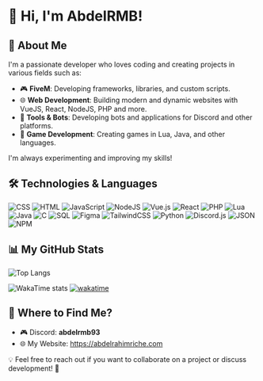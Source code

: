 # 👋 Hi, I'm AbdelRMB!
 
## 🚀 About Me
I'm a passionate developer who loves coding and creating projects in various fields such as:
- 🎮 **FiveM**: Developing frameworks, libraries, and custom scripts.
- 🌐 **Web Development**: Building modern and dynamic websites with VueJS, React, NodeJS, PHP and more.
- 🔧 **Tools & Bots**: Developing bots and applications for Discord and other platforms.
- 🎲 **Game Development**: Creating games in Lua, Java, and other languages.

I'm always experimenting and improving my skills!

## 🛠️ Technologies & Languages

![CSS](https://img.shields.io/badge/CSS-1572B6?style=for-the-badge&logo=css3&logoColor=white)
![HTML](https://img.shields.io/badge/HTML-E34F26?style=for-the-badge&logo=html5&logoColor=white)
![JavaScript](https://img.shields.io/badge/JavaScript-F7DF1E?style=for-the-badge&logo=javascript&logoColor=black)
![NodeJS](https://img.shields.io/badge/Node.js-43853D?style=for-the-badge&logo=node.js&logoColor=white)
![Vue.js](https://img.shields.io/badge/Vue.js-4FC08D?style=for-the-badge&logo=vue.js&logoColor=white)
![React](https://img.shields.io/badge/React-20232A?style=for-the-badge&logo=react&logoColor=61DAFB)
![PHP](https://img.shields.io/badge/PHP-777BB4?style=for-the-badge&logo=php&logoColor=white)
![Lua](https://img.shields.io/badge/Lua-2C2D72?style=for-the-badge&logo=lua&logoColor=white)
![Java](https://img.shields.io/badge/Java-ED8B00?style=for-the-badge&logo=java&logoColor=white)
![C](https://img.shields.io/badge/C-00599C?style=for-the-badge&logo=c&logoColor=white)
![SQL](https://img.shields.io/badge/SQL-4479A1?style=for-the-badge&logo=sqlite&logoColor=white)
![Figma](https://img.shields.io/badge/Figma-F24E1E?style=for-the-badge&logo=figma&logoColor=white)
![TailwindCSS](https://img.shields.io/badge/TailwindCSS-38B2AC?style=for-the-badge&logo=tailwind-css&logoColor=white)
![Python](https://img.shields.io/badge/Python-3776AB?style=for-the-badge&logo=python&logoColor=white)
![Discord.js](https://img.shields.io/badge/Discord.js-7289DA?style=for-the-badge&logo=discord&logoColor=white)
![JSON](https://img.shields.io/badge/JSON-000000?style=for-the-badge&logo=json&logoColor=white)
![NPM](https://img.shields.io/badge/NPM-CB3837?style=for-the-badge&logo=npm&logoColor=white)

## 📊 My GitHub Stats

![Top Langs](https://github-readme-stats.vercel.app/api/top-langs/?username=Abdelrmb&layout=compact&theme=radical&langs_count=8&hide=html,css)

![WakaTime stats](https://github-readme-stats.vercel.app/api/wakatime?username=AbdelRMB)
[![wakatime](https://wakatime.com/badge/user/863bf493-51da-439f-bd7a-966878edffd7.svg)](https://wakatime.com/@863bf493-51da-439f-bd7a-966878edffd7)

## 🔗 Where to Find Me?
- 🎮 Discord: **abdelrmb93**
- 🌐 My Website: https://abdelrahimriche.com

💡 Feel free to reach out if you want to collaborate on a project or discuss development! 🚀

